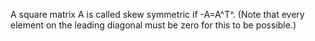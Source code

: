 A square matrix A is called skew symmetric if -A=A^T^. (Note that every
element on the leading diagonal must be zero for this to be possible.)
